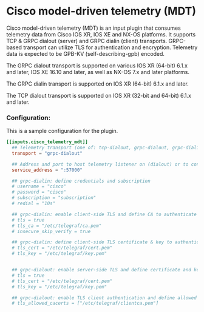 # Cisco model-driven telemetry (MDT)

Cisco model-driven telemetry (MDT) is an input plugin that consumes
telemetry data from Cisco IOS XR, IOS XE and NX-OS platforms. It supports TCP & GRPC dialout (server) and GRPC dialin (client) transports.
GRPC-based transport can utilize TLS for authentication and encryption.
Telemetry data is expected to be GPB-KV (self-describing-gpb) encoded.

The GRPC dialout transport is supported on various IOS XR (64-bit) 6.1.x and later, IOS XE 16.10 and later, as well as NX-OS 7.x and later platforms.

The GRPC dialin transport is supported on IOS XR (64-bit) 6.1.x and later.

The TCP dialout transport is supported on IOS XR (32-bit and 64-bit) 6.1.x and later.


### Configuration:

This is a sample configuration for the plugin.

```toml
[[inputs.cisco_telemetry_mdt]]
  ## Telemetry transport (one of: tcp-dialout, grpc-dialout, grpc-dialin)
  transport = "grpc-dialout"

  ## Address and port to host telemetry listener on (dialout) or to connect to (dialin)
  service_address = ":57000"

  ## grpc-dialin: define credentials and subscription
  # username = "cisco"
  # password = "cisco"
  # subscription = "subscription"
  # redial = "10s"

  ## grpc-dialin: enable client-side TLS and define CA to authenticate the device
  # tls = true
  # tls_ca = "/etc/telegraf/ca.pem"
  # insecure_skip_verify = true

  ## grpc-dialin: define client-side TLS certificate & key to authenticate to the device
  # tls_cert = "/etc/telegraf/cert.pem"
  # tls_key = "/etc/telegraf/key.pem"


  ## grpc-dialout: enable server-side TLS and define certificate and key
  # tls = true
  # tls_cert = "/etc/telegraf/cert.pem"
  # tls_key = "/etc/telegraf/key.pem"

  ## grpc-dialout: enable TLS client authentication and define allowed CA certificates
  # tls_allowed_cacerts = ["/etc/telegraf/clientca.pem"]
```
